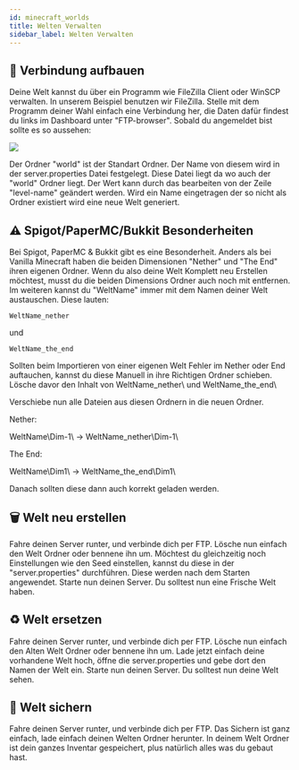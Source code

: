 ```yaml
---
id: minecraft_worlds
title: Welten Verwalten
sidebar_label: Welten Verwalten
---
```


## 📶 Verbindung aufbauen

Deine Welt kannst du über ein Programm wie FileZilla Client oder WinSCP verwalten. In unserem Beispiel benutzen wir FileZilla.
Stelle mit dem Programm deiner Wahl einfach eine Verbindung her, die Daten dafür findest du links im Dashboard unter "FTP-browser".
Sobald du angemeldet bist sollte es so aussehen:

![](https://screensaver01.zap-hosting.com/index.php/s/7siMiD3rAJ5KJQE/preview)

Der Ordner "world" ist der Standart Ordner. Der Name von diesem wird in der server.properties Datei festgelegt.
Diese Datei liegt da wo auch der "world" Ordner liegt. Der Wert kann durch das bearbeiten von der Zeile "level-name" geändert werden.
Wird ein Name eingetragen der so nicht als Ordner existiert wird eine neue Welt generiert.

## ⚠ Spigot/PaperMC/Bukkit Besonderheiten

Bei Spigot, PaperMC & Bukkit gibt es eine Besonderheit. Anders als bei Vanilla Minecraft haben die beiden Dimensionen "Nether" und "The End" ihren eigenen Ordner.
Wenn du also deine Welt Komplett neu Erstellen möchtest, musst du die beiden Dimensions Ordner auch noch mit entfernen. Im weiteren kannst du "WeltName" immer mit dem Namen deiner Welt austauschen. Diese lauten:


```
WeltName_nether
```
und
```
WeltName_the_end
```

Sollten beim Importieren von einer eigenen Welt Fehler im Nether oder End auftauchen, kannst du diese Manuell in ihre Richtigen Ordner schieben.
Lösche davor den Inhalt von WeltName_nether\ und WeltName_the_end\

Verschiebe nun alle Dateien aus diesen Ordnern in die neuen Ordner.

Nether:

WeltName\Dim-1\ -> WeltName_nether\Dim-1\

The End:

WeltName\Dim1\  -> WeltName_the_end\Dim1\

Danach sollten diese dann auch korrekt geladen werden.

## 🗑 Welt neu erstellen

Fahre deinen Server runter, und verbinde dich per FTP.
Lösche nun einfach den Welt Ordner oder bennene ihn um.
Möchtest du gleichzeitig noch Einstellungen wie den Seed einstellen, kannst du diese in der "server.properties" durchführen. Diese werden nach dem Starten angewendet.
Starte nun deinen Server. Du solltest nun eine Frische Welt haben.

## ♻ Welt ersetzen

Fahre deinen Server runter, und verbinde dich per FTP.
Lösche nun einfach den Alten Welt Ordner oder bennene ihn um.
Lade jetzt einfach deine vorhandene Welt hoch, öffne die server.properties und gebe dort den Namen der Welt ein.
Starte nun deinen Server. Du solltest nun deine Welt sehen.

## 💾 Welt sichern

Fahre deinen Server runter, und verbinde dich per FTP.
Das Sichern ist ganz einfach, lade einfach deinen Welten Ordner herunter. 
In deinem Welt Ordner ist dein ganzes Inventar gespeichert, plus natürlich alles was du gebaut hast.
